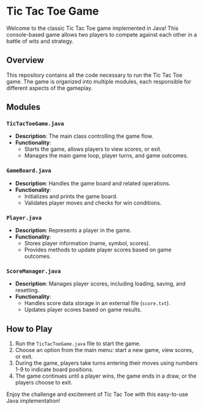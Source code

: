 # Tic Tac Toe Game

Welcome to the classic Tic Tac Toe game implemented in Java! This console-based game allows two players to compete against each other in a battle of wits and strategy.

## Overview

This repository contains all the code necessary to run the Tic Tac Toe game. The game is organized into multiple modules, each responsible for different aspects of the gameplay.

## Modules

### `TicTacToeGame.java`

- **Description**: The main class controlling the game flow.
- **Functionality**: 
  - Starts the game, allows players to view scores, or exit.
  - Manages the main game loop, player turns, and game outcomes.

### `GameBoard.java`

- **Description**: Handles the game board and related operations.
- **Functionality**:
  - Initializes and prints the game board.
  - Validates player moves and checks for win conditions.

### `Player.java`

- **Description**: Represents a player in the game.
- **Functionality**:
  - Stores player information (name, symbol, scores).
  - Provides methods to update player scores based on game outcomes.

### `ScoreManager.java`

- **Description**: Manages player scores, including loading, saving, and resetting.
- **Functionality**:
  - Handles score data storage in an external file (`score.txt`).
  - Updates player scores based on game results.

## How to Play

1. Run the `TicTacToeGame.java` file to start the game.
2. Choose an option from the main menu: start a new game, view scores, or exit.
3. During the game, players take turns entering their moves using numbers 1-9 to indicate board positions.
4. The game continues until a player wins, the game ends in a draw, or the players choose to exit.

Enjoy the challenge and excitement of Tic Tac Toe with this easy-to-use Java implementation!

